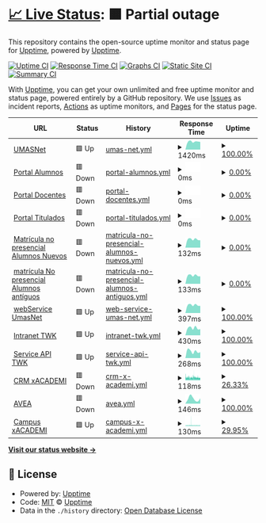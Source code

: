 # [📈 Live Status](https://upptime.github.io/upptime): <!--live status--> **🟧 Partial outage**

This repository contains the open-source uptime monitor and status page for [Upptime](https://upptime.js.org), powered by [Upptime](https://github.com/upptime/upptime).

[![Uptime CI](https://github.com/cleyan/status-umas/workflows/Uptime%20CI/badge.svg)](https://github.com/cleyan/status-umas/actions?query=workflow%3A%22Uptime+CI%22)
[![Response Time CI](https://github.com/cleyan/status-umas/workflows/Response%20Time%20CI/badge.svg)](https://github.com/cleyan/status-umas/actions?query=workflow%3A%22Response+Time+CI%22)
[![Graphs CI](https://github.com/cleyan/status-umas/workflows/Graphs%20CI/badge.svg)](https://github.com/cleyan/status-umas/actions?query=workflow%3A%22Graphs+CI%22)
[![Static Site CI](https://github.com/cleyan/status-umas/workflows/Static%20Site%20CI/badge.svg)](https://github.com/cleyan/status-umas/actions?query=workflow%3A%22Static+Site+CI%22)
[![Summary CI](https://github.com/cleyan/status-umas/workflows/Summary%20CI/badge.svg)](https://github.com/cleyan/status-umas/actions?query=workflow%3A%22Summary+CI%22)

With [Upptime](https://upptime.js.org), you can get your own unlimited and free uptime monitor and status page, powered entirely by a GitHub repository. We use [Issues](https://github.com/upptime/upptime/issues) as incident reports, [Actions](https://github.com/cleyan/status-umas/actions) as uptime monitors, and [Pages](https://upptime.github.io/upptime) for the status page.

<!--start: status pages-->
<!-- This summary is generated by Upptime (https://github.com/upptime/upptime) -->
<!-- Do not edit this manually, your changes will be overwritten -->
<!-- prettier-ignore -->
| URL | Status | History | Response Time | Uptime |
| --- | ------ | ------- | ------------- | ------ |
| <img alt="" src="https://icons.duckduckgo.com/ip3/twk.umas.cl.ico" height="13"> [UMASNet](https://twk.umas.cl/umasnet) | 🟩 Up | [umas-net.yml](https://github.com/cleyan/status-umas/commits/HEAD/history/umas-net.yml) | <details><summary><img alt="Response time graph" src="./graphs/umas-net/response-time-week.png" height="20"> 1420ms</summary><br><a href="https://status.twk.cl/history/umas-net"><img alt="Response time 1795" src="https://img.shields.io/endpoint?url=https%3A%2F%2Fraw.githubusercontent.com%2Fcleyan%2Fstatus-umas%2FHEAD%2Fapi%2Fumas-net%2Fresponse-time.json"></a><br><a href="https://status.twk.cl/history/umas-net"><img alt="24-hour response time 1376" src="https://img.shields.io/endpoint?url=https%3A%2F%2Fraw.githubusercontent.com%2Fcleyan%2Fstatus-umas%2FHEAD%2Fapi%2Fumas-net%2Fresponse-time-day.json"></a><br><a href="https://status.twk.cl/history/umas-net"><img alt="7-day response time 1420" src="https://img.shields.io/endpoint?url=https%3A%2F%2Fraw.githubusercontent.com%2Fcleyan%2Fstatus-umas%2FHEAD%2Fapi%2Fumas-net%2Fresponse-time-week.json"></a><br><a href="https://status.twk.cl/history/umas-net"><img alt="30-day response time 1313" src="https://img.shields.io/endpoint?url=https%3A%2F%2Fraw.githubusercontent.com%2Fcleyan%2Fstatus-umas%2FHEAD%2Fapi%2Fumas-net%2Fresponse-time-month.json"></a><br><a href="https://status.twk.cl/history/umas-net"><img alt="1-year response time 1816" src="https://img.shields.io/endpoint?url=https%3A%2F%2Fraw.githubusercontent.com%2Fcleyan%2Fstatus-umas%2FHEAD%2Fapi%2Fumas-net%2Fresponse-time-year.json"></a></details> | <details><summary><a href="https://status.twk.cl/history/umas-net">100.00%</a></summary><a href="https://status.twk.cl/history/umas-net"><img alt="All-time uptime 99.69%" src="https://img.shields.io/endpoint?url=https%3A%2F%2Fraw.githubusercontent.com%2Fcleyan%2Fstatus-umas%2FHEAD%2Fapi%2Fumas-net%2Fuptime.json"></a><br><a href="https://status.twk.cl/history/umas-net"><img alt="24-hour uptime 100.00%" src="https://img.shields.io/endpoint?url=https%3A%2F%2Fraw.githubusercontent.com%2Fcleyan%2Fstatus-umas%2FHEAD%2Fapi%2Fumas-net%2Fuptime-day.json"></a><br><a href="https://status.twk.cl/history/umas-net"><img alt="7-day uptime 100.00%" src="https://img.shields.io/endpoint?url=https%3A%2F%2Fraw.githubusercontent.com%2Fcleyan%2Fstatus-umas%2FHEAD%2Fapi%2Fumas-net%2Fuptime-week.json"></a><br><a href="https://status.twk.cl/history/umas-net"><img alt="30-day uptime 100.00%" src="https://img.shields.io/endpoint?url=https%3A%2F%2Fraw.githubusercontent.com%2Fcleyan%2Fstatus-umas%2FHEAD%2Fapi%2Fumas-net%2Fuptime-month.json"></a><br><a href="https://status.twk.cl/history/umas-net"><img alt="1-year uptime 99.62%" src="https://img.shields.io/endpoint?url=https%3A%2F%2Fraw.githubusercontent.com%2Fcleyan%2Fstatus-umas%2FHEAD%2Fapi%2Fumas-net%2Fuptime-year.json"></a></details>
| <img alt="" src="https://icons.duckduckgo.com/ip3/portalalumnos.twk.cl.ico" height="13"> [Portal Alumnos](https://portalalumnos.twk.cl) | 🟥 Down | [portal-alumnos.yml](https://github.com/cleyan/status-umas/commits/HEAD/history/portal-alumnos.yml) | <details><summary><img alt="Response time graph" src="./graphs/portal-alumnos/response-time-week.png" height="20"> 0ms</summary><br><a href="https://status.twk.cl/history/portal-alumnos"><img alt="Response time 752" src="https://img.shields.io/endpoint?url=https%3A%2F%2Fraw.githubusercontent.com%2Fcleyan%2Fstatus-umas%2FHEAD%2Fapi%2Fportal-alumnos%2Fresponse-time.json"></a><br><a href="https://status.twk.cl/history/portal-alumnos"><img alt="24-hour response time 0" src="https://img.shields.io/endpoint?url=https%3A%2F%2Fraw.githubusercontent.com%2Fcleyan%2Fstatus-umas%2FHEAD%2Fapi%2Fportal-alumnos%2Fresponse-time-day.json"></a><br><a href="https://status.twk.cl/history/portal-alumnos"><img alt="7-day response time 0" src="https://img.shields.io/endpoint?url=https%3A%2F%2Fraw.githubusercontent.com%2Fcleyan%2Fstatus-umas%2FHEAD%2Fapi%2Fportal-alumnos%2Fresponse-time-week.json"></a><br><a href="https://status.twk.cl/history/portal-alumnos"><img alt="30-day response time 0" src="https://img.shields.io/endpoint?url=https%3A%2F%2Fraw.githubusercontent.com%2Fcleyan%2Fstatus-umas%2FHEAD%2Fapi%2Fportal-alumnos%2Fresponse-time-month.json"></a><br><a href="https://status.twk.cl/history/portal-alumnos"><img alt="1-year response time 750" src="https://img.shields.io/endpoint?url=https%3A%2F%2Fraw.githubusercontent.com%2Fcleyan%2Fstatus-umas%2FHEAD%2Fapi%2Fportal-alumnos%2Fresponse-time-year.json"></a></details> | <details><summary><a href="https://status.twk.cl/history/portal-alumnos">0.00%</a></summary><a href="https://status.twk.cl/history/portal-alumnos"><img alt="All-time uptime 79.67%" src="https://img.shields.io/endpoint?url=https%3A%2F%2Fraw.githubusercontent.com%2Fcleyan%2Fstatus-umas%2FHEAD%2Fapi%2Fportal-alumnos%2Fuptime.json"></a><br><a href="https://status.twk.cl/history/portal-alumnos"><img alt="24-hour uptime 0.00%" src="https://img.shields.io/endpoint?url=https%3A%2F%2Fraw.githubusercontent.com%2Fcleyan%2Fstatus-umas%2FHEAD%2Fapi%2Fportal-alumnos%2Fuptime-day.json"></a><br><a href="https://status.twk.cl/history/portal-alumnos"><img alt="7-day uptime 0.00%" src="https://img.shields.io/endpoint?url=https%3A%2F%2Fraw.githubusercontent.com%2Fcleyan%2Fstatus-umas%2FHEAD%2Fapi%2Fportal-alumnos%2Fuptime-week.json"></a><br><a href="https://status.twk.cl/history/portal-alumnos"><img alt="30-day uptime 7.96%" src="https://img.shields.io/endpoint?url=https%3A%2F%2Fraw.githubusercontent.com%2Fcleyan%2Fstatus-umas%2FHEAD%2Fapi%2Fportal-alumnos%2Fuptime-month.json"></a><br><a href="https://status.twk.cl/history/portal-alumnos"><img alt="1-year uptime 23.62%" src="https://img.shields.io/endpoint?url=https%3A%2F%2Fraw.githubusercontent.com%2Fcleyan%2Fstatus-umas%2FHEAD%2Fapi%2Fportal-alumnos%2Fuptime-year.json"></a></details>
| <img alt="" src="https://icons.duckduckgo.com/ip3/portaldocentes.twk.cl.ico" height="13"> [Portal Docentes](https://portaldocentes.twk.cl) | 🟥 Down | [portal-docentes.yml](https://github.com/cleyan/status-umas/commits/HEAD/history/portal-docentes.yml) | <details><summary><img alt="Response time graph" src="./graphs/portal-docentes/response-time-week.png" height="20"> 0ms</summary><br><a href="https://status.twk.cl/history/portal-docentes"><img alt="Response time 823" src="https://img.shields.io/endpoint?url=https%3A%2F%2Fraw.githubusercontent.com%2Fcleyan%2Fstatus-umas%2FHEAD%2Fapi%2Fportal-docentes%2Fresponse-time.json"></a><br><a href="https://status.twk.cl/history/portal-docentes"><img alt="24-hour response time 0" src="https://img.shields.io/endpoint?url=https%3A%2F%2Fraw.githubusercontent.com%2Fcleyan%2Fstatus-umas%2FHEAD%2Fapi%2Fportal-docentes%2Fresponse-time-day.json"></a><br><a href="https://status.twk.cl/history/portal-docentes"><img alt="7-day response time 0" src="https://img.shields.io/endpoint?url=https%3A%2F%2Fraw.githubusercontent.com%2Fcleyan%2Fstatus-umas%2FHEAD%2Fapi%2Fportal-docentes%2Fresponse-time-week.json"></a><br><a href="https://status.twk.cl/history/portal-docentes"><img alt="30-day response time 0" src="https://img.shields.io/endpoint?url=https%3A%2F%2Fraw.githubusercontent.com%2Fcleyan%2Fstatus-umas%2FHEAD%2Fapi%2Fportal-docentes%2Fresponse-time-month.json"></a><br><a href="https://status.twk.cl/history/portal-docentes"><img alt="1-year response time 728" src="https://img.shields.io/endpoint?url=https%3A%2F%2Fraw.githubusercontent.com%2Fcleyan%2Fstatus-umas%2FHEAD%2Fapi%2Fportal-docentes%2Fresponse-time-year.json"></a></details> | <details><summary><a href="https://status.twk.cl/history/portal-docentes">0.00%</a></summary><a href="https://status.twk.cl/history/portal-docentes"><img alt="All-time uptime 79.79%" src="https://img.shields.io/endpoint?url=https%3A%2F%2Fraw.githubusercontent.com%2Fcleyan%2Fstatus-umas%2FHEAD%2Fapi%2Fportal-docentes%2Fuptime.json"></a><br><a href="https://status.twk.cl/history/portal-docentes"><img alt="24-hour uptime 0.00%" src="https://img.shields.io/endpoint?url=https%3A%2F%2Fraw.githubusercontent.com%2Fcleyan%2Fstatus-umas%2FHEAD%2Fapi%2Fportal-docentes%2Fuptime-day.json"></a><br><a href="https://status.twk.cl/history/portal-docentes"><img alt="7-day uptime 0.00%" src="https://img.shields.io/endpoint?url=https%3A%2F%2Fraw.githubusercontent.com%2Fcleyan%2Fstatus-umas%2FHEAD%2Fapi%2Fportal-docentes%2Fuptime-week.json"></a><br><a href="https://status.twk.cl/history/portal-docentes"><img alt="30-day uptime 7.96%" src="https://img.shields.io/endpoint?url=https%3A%2F%2Fraw.githubusercontent.com%2Fcleyan%2Fstatus-umas%2FHEAD%2Fapi%2Fportal-docentes%2Fuptime-month.json"></a><br><a href="https://status.twk.cl/history/portal-docentes"><img alt="1-year uptime 23.62%" src="https://img.shields.io/endpoint?url=https%3A%2F%2Fraw.githubusercontent.com%2Fcleyan%2Fstatus-umas%2FHEAD%2Fapi%2Fportal-docentes%2Fuptime-year.json"></a></details>
| <img alt="" src="https://icons.duckduckgo.com/ip3/portaltitulados.twk.cl.ico" height="13"> [Portal Titulados](https://portaltitulados.twk.cl) | 🟥 Down | [portal-titulados.yml](https://github.com/cleyan/status-umas/commits/HEAD/history/portal-titulados.yml) | <details><summary><img alt="Response time graph" src="./graphs/portal-titulados/response-time-week.png" height="20"> 0ms</summary><br><a href="https://status.twk.cl/history/portal-titulados"><img alt="Response time 674" src="https://img.shields.io/endpoint?url=https%3A%2F%2Fraw.githubusercontent.com%2Fcleyan%2Fstatus-umas%2FHEAD%2Fapi%2Fportal-titulados%2Fresponse-time.json"></a><br><a href="https://status.twk.cl/history/portal-titulados"><img alt="24-hour response time 0" src="https://img.shields.io/endpoint?url=https%3A%2F%2Fraw.githubusercontent.com%2Fcleyan%2Fstatus-umas%2FHEAD%2Fapi%2Fportal-titulados%2Fresponse-time-day.json"></a><br><a href="https://status.twk.cl/history/portal-titulados"><img alt="7-day response time 0" src="https://img.shields.io/endpoint?url=https%3A%2F%2Fraw.githubusercontent.com%2Fcleyan%2Fstatus-umas%2FHEAD%2Fapi%2Fportal-titulados%2Fresponse-time-week.json"></a><br><a href="https://status.twk.cl/history/portal-titulados"><img alt="30-day response time 0" src="https://img.shields.io/endpoint?url=https%3A%2F%2Fraw.githubusercontent.com%2Fcleyan%2Fstatus-umas%2FHEAD%2Fapi%2Fportal-titulados%2Fresponse-time-month.json"></a><br><a href="https://status.twk.cl/history/portal-titulados"><img alt="1-year response time 605" src="https://img.shields.io/endpoint?url=https%3A%2F%2Fraw.githubusercontent.com%2Fcleyan%2Fstatus-umas%2FHEAD%2Fapi%2Fportal-titulados%2Fresponse-time-year.json"></a></details> | <details><summary><a href="https://status.twk.cl/history/portal-titulados">0.00%</a></summary><a href="https://status.twk.cl/history/portal-titulados"><img alt="All-time uptime 79.71%" src="https://img.shields.io/endpoint?url=https%3A%2F%2Fraw.githubusercontent.com%2Fcleyan%2Fstatus-umas%2FHEAD%2Fapi%2Fportal-titulados%2Fuptime.json"></a><br><a href="https://status.twk.cl/history/portal-titulados"><img alt="24-hour uptime 0.00%" src="https://img.shields.io/endpoint?url=https%3A%2F%2Fraw.githubusercontent.com%2Fcleyan%2Fstatus-umas%2FHEAD%2Fapi%2Fportal-titulados%2Fuptime-day.json"></a><br><a href="https://status.twk.cl/history/portal-titulados"><img alt="7-day uptime 0.00%" src="https://img.shields.io/endpoint?url=https%3A%2F%2Fraw.githubusercontent.com%2Fcleyan%2Fstatus-umas%2FHEAD%2Fapi%2Fportal-titulados%2Fuptime-week.json"></a><br><a href="https://status.twk.cl/history/portal-titulados"><img alt="30-day uptime 7.96%" src="https://img.shields.io/endpoint?url=https%3A%2F%2Fraw.githubusercontent.com%2Fcleyan%2Fstatus-umas%2FHEAD%2Fapi%2Fportal-titulados%2Fuptime-month.json"></a><br><a href="https://status.twk.cl/history/portal-titulados"><img alt="1-year uptime 23.62%" src="https://img.shields.io/endpoint?url=https%3A%2F%2Fraw.githubusercontent.com%2Fcleyan%2Fstatus-umas%2FHEAD%2Fapi%2Fportal-titulados%2Fuptime-year.json"></a></details>
| <img alt="" src="https://icons.duckduckgo.com/ip3/twk.umas.cl.ico" height="13"> [Matrícula no presencial Alumnos Nuevos](https://twk.umas.cl/mnp) | 🟥 Down | [matricula-no-presencial-alumnos-nuevos.yml](https://github.com/cleyan/status-umas/commits/HEAD/history/matricula-no-presencial-alumnos-nuevos.yml) | <details><summary><img alt="Response time graph" src="./graphs/matricula-no-presencial-alumnos-nuevos/response-time-week.png" height="20"> 132ms</summary><br><a href="https://status.twk.cl/history/matricula-no-presencial-alumnos-nuevos"><img alt="Response time 216" src="https://img.shields.io/endpoint?url=https%3A%2F%2Fraw.githubusercontent.com%2Fcleyan%2Fstatus-umas%2FHEAD%2Fapi%2Fmatricula-no-presencial-alumnos-nuevos%2Fresponse-time.json"></a><br><a href="https://status.twk.cl/history/matricula-no-presencial-alumnos-nuevos"><img alt="24-hour response time 118" src="https://img.shields.io/endpoint?url=https%3A%2F%2Fraw.githubusercontent.com%2Fcleyan%2Fstatus-umas%2FHEAD%2Fapi%2Fmatricula-no-presencial-alumnos-nuevos%2Fresponse-time-day.json"></a><br><a href="https://status.twk.cl/history/matricula-no-presencial-alumnos-nuevos"><img alt="7-day response time 132" src="https://img.shields.io/endpoint?url=https%3A%2F%2Fraw.githubusercontent.com%2Fcleyan%2Fstatus-umas%2FHEAD%2Fapi%2Fmatricula-no-presencial-alumnos-nuevos%2Fresponse-time-week.json"></a><br><a href="https://status.twk.cl/history/matricula-no-presencial-alumnos-nuevos"><img alt="30-day response time 125" src="https://img.shields.io/endpoint?url=https%3A%2F%2Fraw.githubusercontent.com%2Fcleyan%2Fstatus-umas%2FHEAD%2Fapi%2Fmatricula-no-presencial-alumnos-nuevos%2Fresponse-time-month.json"></a><br><a href="https://status.twk.cl/history/matricula-no-presencial-alumnos-nuevos"><img alt="1-year response time 170" src="https://img.shields.io/endpoint?url=https%3A%2F%2Fraw.githubusercontent.com%2Fcleyan%2Fstatus-umas%2FHEAD%2Fapi%2Fmatricula-no-presencial-alumnos-nuevos%2Fresponse-time-year.json"></a></details> | <details><summary><a href="https://status.twk.cl/history/matricula-no-presencial-alumnos-nuevos">0.00%</a></summary><a href="https://status.twk.cl/history/matricula-no-presencial-alumnos-nuevos"><img alt="All-time uptime 79.62%" src="https://img.shields.io/endpoint?url=https%3A%2F%2Fraw.githubusercontent.com%2Fcleyan%2Fstatus-umas%2FHEAD%2Fapi%2Fmatricula-no-presencial-alumnos-nuevos%2Fuptime.json"></a><br><a href="https://status.twk.cl/history/matricula-no-presencial-alumnos-nuevos"><img alt="24-hour uptime 0.00%" src="https://img.shields.io/endpoint?url=https%3A%2F%2Fraw.githubusercontent.com%2Fcleyan%2Fstatus-umas%2FHEAD%2Fapi%2Fmatricula-no-presencial-alumnos-nuevos%2Fuptime-day.json"></a><br><a href="https://status.twk.cl/history/matricula-no-presencial-alumnos-nuevos"><img alt="7-day uptime 0.00%" src="https://img.shields.io/endpoint?url=https%3A%2F%2Fraw.githubusercontent.com%2Fcleyan%2Fstatus-umas%2FHEAD%2Fapi%2Fmatricula-no-presencial-alumnos-nuevos%2Fuptime-week.json"></a><br><a href="https://status.twk.cl/history/matricula-no-presencial-alumnos-nuevos"><img alt="30-day uptime 7.96%" src="https://img.shields.io/endpoint?url=https%3A%2F%2Fraw.githubusercontent.com%2Fcleyan%2Fstatus-umas%2FHEAD%2Fapi%2Fmatricula-no-presencial-alumnos-nuevos%2Fuptime-month.json"></a><br><a href="https://status.twk.cl/history/matricula-no-presencial-alumnos-nuevos"><img alt="1-year uptime 23.17%" src="https://img.shields.io/endpoint?url=https%3A%2F%2Fraw.githubusercontent.com%2Fcleyan%2Fstatus-umas%2FHEAD%2Fapi%2Fmatricula-no-presencial-alumnos-nuevos%2Fuptime-year.json"></a></details>
| <img alt="" src="https://icons.duckduckgo.com/ip3/twk.umas.cl.ico" height="13"> [matrícula No presencial Alumnos antíguos](https://twk.umas.cl/mnpaa) | 🟥 Down | [matricula-no-presencial-alumnos-antiguos.yml](https://github.com/cleyan/status-umas/commits/HEAD/history/matricula-no-presencial-alumnos-antiguos.yml) | <details><summary><img alt="Response time graph" src="./graphs/matricula-no-presencial-alumnos-antiguos/response-time-week.png" height="20"> 133ms</summary><br><a href="https://status.twk.cl/history/matricula-no-presencial-alumnos-antiguos"><img alt="Response time 199" src="https://img.shields.io/endpoint?url=https%3A%2F%2Fraw.githubusercontent.com%2Fcleyan%2Fstatus-umas%2FHEAD%2Fapi%2Fmatricula-no-presencial-alumnos-antiguos%2Fresponse-time.json"></a><br><a href="https://status.twk.cl/history/matricula-no-presencial-alumnos-antiguos"><img alt="24-hour response time 119" src="https://img.shields.io/endpoint?url=https%3A%2F%2Fraw.githubusercontent.com%2Fcleyan%2Fstatus-umas%2FHEAD%2Fapi%2Fmatricula-no-presencial-alumnos-antiguos%2Fresponse-time-day.json"></a><br><a href="https://status.twk.cl/history/matricula-no-presencial-alumnos-antiguos"><img alt="7-day response time 133" src="https://img.shields.io/endpoint?url=https%3A%2F%2Fraw.githubusercontent.com%2Fcleyan%2Fstatus-umas%2FHEAD%2Fapi%2Fmatricula-no-presencial-alumnos-antiguos%2Fresponse-time-week.json"></a><br><a href="https://status.twk.cl/history/matricula-no-presencial-alumnos-antiguos"><img alt="30-day response time 125" src="https://img.shields.io/endpoint?url=https%3A%2F%2Fraw.githubusercontent.com%2Fcleyan%2Fstatus-umas%2FHEAD%2Fapi%2Fmatricula-no-presencial-alumnos-antiguos%2Fresponse-time-month.json"></a><br><a href="https://status.twk.cl/history/matricula-no-presencial-alumnos-antiguos"><img alt="1-year response time 157" src="https://img.shields.io/endpoint?url=https%3A%2F%2Fraw.githubusercontent.com%2Fcleyan%2Fstatus-umas%2FHEAD%2Fapi%2Fmatricula-no-presencial-alumnos-antiguos%2Fresponse-time-year.json"></a></details> | <details><summary><a href="https://status.twk.cl/history/matricula-no-presencial-alumnos-antiguos">0.00%</a></summary><a href="https://status.twk.cl/history/matricula-no-presencial-alumnos-antiguos"><img alt="All-time uptime 79.64%" src="https://img.shields.io/endpoint?url=https%3A%2F%2Fraw.githubusercontent.com%2Fcleyan%2Fstatus-umas%2FHEAD%2Fapi%2Fmatricula-no-presencial-alumnos-antiguos%2Fuptime.json"></a><br><a href="https://status.twk.cl/history/matricula-no-presencial-alumnos-antiguos"><img alt="24-hour uptime 0.00%" src="https://img.shields.io/endpoint?url=https%3A%2F%2Fraw.githubusercontent.com%2Fcleyan%2Fstatus-umas%2FHEAD%2Fapi%2Fmatricula-no-presencial-alumnos-antiguos%2Fuptime-day.json"></a><br><a href="https://status.twk.cl/history/matricula-no-presencial-alumnos-antiguos"><img alt="7-day uptime 0.00%" src="https://img.shields.io/endpoint?url=https%3A%2F%2Fraw.githubusercontent.com%2Fcleyan%2Fstatus-umas%2FHEAD%2Fapi%2Fmatricula-no-presencial-alumnos-antiguos%2Fuptime-week.json"></a><br><a href="https://status.twk.cl/history/matricula-no-presencial-alumnos-antiguos"><img alt="30-day uptime 7.96%" src="https://img.shields.io/endpoint?url=https%3A%2F%2Fraw.githubusercontent.com%2Fcleyan%2Fstatus-umas%2FHEAD%2Fapi%2Fmatricula-no-presencial-alumnos-antiguos%2Fuptime-month.json"></a><br><a href="https://status.twk.cl/history/matricula-no-presencial-alumnos-antiguos"><img alt="1-year uptime 23.17%" src="https://img.shields.io/endpoint?url=https%3A%2F%2Fraw.githubusercontent.com%2Fcleyan%2Fstatus-umas%2FHEAD%2Fapi%2Fmatricula-no-presencial-alumnos-antiguos%2Fuptime-year.json"></a></details>
| <img alt="" src="https://icons.duckduckgo.com/ip3/twk.umas.cl.ico" height="13"> [webService UmasNet](https://twk.umas.cl/wsInterfazUsrTwk/Service1.asmx?WSDL) | 🟩 Up | [web-service-umas-net.yml](https://github.com/cleyan/status-umas/commits/HEAD/history/web-service-umas-net.yml) | <details><summary><img alt="Response time graph" src="./graphs/web-service-umas-net/response-time-week.png" height="20"> 397ms</summary><br><a href="https://status.twk.cl/history/web-service-umas-net"><img alt="Response time 380" src="https://img.shields.io/endpoint?url=https%3A%2F%2Fraw.githubusercontent.com%2Fcleyan%2Fstatus-umas%2FHEAD%2Fapi%2Fweb-service-umas-net%2Fresponse-time.json"></a><br><a href="https://status.twk.cl/history/web-service-umas-net"><img alt="24-hour response time 355" src="https://img.shields.io/endpoint?url=https%3A%2F%2Fraw.githubusercontent.com%2Fcleyan%2Fstatus-umas%2FHEAD%2Fapi%2Fweb-service-umas-net%2Fresponse-time-day.json"></a><br><a href="https://status.twk.cl/history/web-service-umas-net"><img alt="7-day response time 397" src="https://img.shields.io/endpoint?url=https%3A%2F%2Fraw.githubusercontent.com%2Fcleyan%2Fstatus-umas%2FHEAD%2Fapi%2Fweb-service-umas-net%2Fresponse-time-week.json"></a><br><a href="https://status.twk.cl/history/web-service-umas-net"><img alt="30-day response time 374" src="https://img.shields.io/endpoint?url=https%3A%2F%2Fraw.githubusercontent.com%2Fcleyan%2Fstatus-umas%2FHEAD%2Fapi%2Fweb-service-umas-net%2Fresponse-time-month.json"></a><br><a href="https://status.twk.cl/history/web-service-umas-net"><img alt="1-year response time 376" src="https://img.shields.io/endpoint?url=https%3A%2F%2Fraw.githubusercontent.com%2Fcleyan%2Fstatus-umas%2FHEAD%2Fapi%2Fweb-service-umas-net%2Fresponse-time-year.json"></a></details> | <details><summary><a href="https://status.twk.cl/history/web-service-umas-net">100.00%</a></summary><a href="https://status.twk.cl/history/web-service-umas-net"><img alt="All-time uptime 99.88%" src="https://img.shields.io/endpoint?url=https%3A%2F%2Fraw.githubusercontent.com%2Fcleyan%2Fstatus-umas%2FHEAD%2Fapi%2Fweb-service-umas-net%2Fuptime.json"></a><br><a href="https://status.twk.cl/history/web-service-umas-net"><img alt="24-hour uptime 100.00%" src="https://img.shields.io/endpoint?url=https%3A%2F%2Fraw.githubusercontent.com%2Fcleyan%2Fstatus-umas%2FHEAD%2Fapi%2Fweb-service-umas-net%2Fuptime-day.json"></a><br><a href="https://status.twk.cl/history/web-service-umas-net"><img alt="7-day uptime 100.00%" src="https://img.shields.io/endpoint?url=https%3A%2F%2Fraw.githubusercontent.com%2Fcleyan%2Fstatus-umas%2FHEAD%2Fapi%2Fweb-service-umas-net%2Fuptime-week.json"></a><br><a href="https://status.twk.cl/history/web-service-umas-net"><img alt="30-day uptime 100.00%" src="https://img.shields.io/endpoint?url=https%3A%2F%2Fraw.githubusercontent.com%2Fcleyan%2Fstatus-umas%2FHEAD%2Fapi%2Fweb-service-umas-net%2Fuptime-month.json"></a><br><a href="https://status.twk.cl/history/web-service-umas-net"><img alt="1-year uptime 99.85%" src="https://img.shields.io/endpoint?url=https%3A%2F%2Fraw.githubusercontent.com%2Fcleyan%2Fstatus-umas%2FHEAD%2Fapi%2Fweb-service-umas-net%2Fuptime-year.json"></a></details>
| <img alt="" src="https://icons.duckduckgo.com/ip3/intranet.twk.cl.ico" height="13"> [Intranet TWK](https://intranet.twk.cl) | 🟩 Up | [intranet-twk.yml](https://github.com/cleyan/status-umas/commits/HEAD/history/intranet-twk.yml) | <details><summary><img alt="Response time graph" src="./graphs/intranet-twk/response-time-week.png" height="20"> 430ms</summary><br><a href="https://status.twk.cl/history/intranet-twk"><img alt="Response time 423" src="https://img.shields.io/endpoint?url=https%3A%2F%2Fraw.githubusercontent.com%2Fcleyan%2Fstatus-umas%2FHEAD%2Fapi%2Fintranet-twk%2Fresponse-time.json"></a><br><a href="https://status.twk.cl/history/intranet-twk"><img alt="24-hour response time 366" src="https://img.shields.io/endpoint?url=https%3A%2F%2Fraw.githubusercontent.com%2Fcleyan%2Fstatus-umas%2FHEAD%2Fapi%2Fintranet-twk%2Fresponse-time-day.json"></a><br><a href="https://status.twk.cl/history/intranet-twk"><img alt="7-day response time 430" src="https://img.shields.io/endpoint?url=https%3A%2F%2Fraw.githubusercontent.com%2Fcleyan%2Fstatus-umas%2FHEAD%2Fapi%2Fintranet-twk%2Fresponse-time-week.json"></a><br><a href="https://status.twk.cl/history/intranet-twk"><img alt="30-day response time 390" src="https://img.shields.io/endpoint?url=https%3A%2F%2Fraw.githubusercontent.com%2Fcleyan%2Fstatus-umas%2FHEAD%2Fapi%2Fintranet-twk%2Fresponse-time-month.json"></a><br><a href="https://status.twk.cl/history/intranet-twk"><img alt="1-year response time 401" src="https://img.shields.io/endpoint?url=https%3A%2F%2Fraw.githubusercontent.com%2Fcleyan%2Fstatus-umas%2FHEAD%2Fapi%2Fintranet-twk%2Fresponse-time-year.json"></a></details> | <details><summary><a href="https://status.twk.cl/history/intranet-twk">100.00%</a></summary><a href="https://status.twk.cl/history/intranet-twk"><img alt="All-time uptime 99.70%" src="https://img.shields.io/endpoint?url=https%3A%2F%2Fraw.githubusercontent.com%2Fcleyan%2Fstatus-umas%2FHEAD%2Fapi%2Fintranet-twk%2Fuptime.json"></a><br><a href="https://status.twk.cl/history/intranet-twk"><img alt="24-hour uptime 100.00%" src="https://img.shields.io/endpoint?url=https%3A%2F%2Fraw.githubusercontent.com%2Fcleyan%2Fstatus-umas%2FHEAD%2Fapi%2Fintranet-twk%2Fuptime-day.json"></a><br><a href="https://status.twk.cl/history/intranet-twk"><img alt="7-day uptime 100.00%" src="https://img.shields.io/endpoint?url=https%3A%2F%2Fraw.githubusercontent.com%2Fcleyan%2Fstatus-umas%2FHEAD%2Fapi%2Fintranet-twk%2Fuptime-week.json"></a><br><a href="https://status.twk.cl/history/intranet-twk"><img alt="30-day uptime 100.00%" src="https://img.shields.io/endpoint?url=https%3A%2F%2Fraw.githubusercontent.com%2Fcleyan%2Fstatus-umas%2FHEAD%2Fapi%2Fintranet-twk%2Fuptime-month.json"></a><br><a href="https://status.twk.cl/history/intranet-twk"><img alt="1-year uptime 99.45%" src="https://img.shields.io/endpoint?url=https%3A%2F%2Fraw.githubusercontent.com%2Fcleyan%2Fstatus-umas%2FHEAD%2Fapi%2Fintranet-twk%2Fuptime-year.json"></a></details>
| <img alt="" src="https://icons.duckduckgo.com/ip3/service.twk.cl.ico" height="13"> [Service API TWK](https://service.twk.cl) | 🟩 Up | [service-api-twk.yml](https://github.com/cleyan/status-umas/commits/HEAD/history/service-api-twk.yml) | <details><summary><img alt="Response time graph" src="./graphs/service-api-twk/response-time-week.png" height="20"> 268ms</summary><br><a href="https://status.twk.cl/history/service-api-twk"><img alt="Response time 257" src="https://img.shields.io/endpoint?url=https%3A%2F%2Fraw.githubusercontent.com%2Fcleyan%2Fstatus-umas%2FHEAD%2Fapi%2Fservice-api-twk%2Fresponse-time.json"></a><br><a href="https://status.twk.cl/history/service-api-twk"><img alt="24-hour response time 235" src="https://img.shields.io/endpoint?url=https%3A%2F%2Fraw.githubusercontent.com%2Fcleyan%2Fstatus-umas%2FHEAD%2Fapi%2Fservice-api-twk%2Fresponse-time-day.json"></a><br><a href="https://status.twk.cl/history/service-api-twk"><img alt="7-day response time 268" src="https://img.shields.io/endpoint?url=https%3A%2F%2Fraw.githubusercontent.com%2Fcleyan%2Fstatus-umas%2FHEAD%2Fapi%2Fservice-api-twk%2Fresponse-time-week.json"></a><br><a href="https://status.twk.cl/history/service-api-twk"><img alt="30-day response time 254" src="https://img.shields.io/endpoint?url=https%3A%2F%2Fraw.githubusercontent.com%2Fcleyan%2Fstatus-umas%2FHEAD%2Fapi%2Fservice-api-twk%2Fresponse-time-month.json"></a><br><a href="https://status.twk.cl/history/service-api-twk"><img alt="1-year response time 250" src="https://img.shields.io/endpoint?url=https%3A%2F%2Fraw.githubusercontent.com%2Fcleyan%2Fstatus-umas%2FHEAD%2Fapi%2Fservice-api-twk%2Fresponse-time-year.json"></a></details> | <details><summary><a href="https://status.twk.cl/history/service-api-twk">100.00%</a></summary><a href="https://status.twk.cl/history/service-api-twk"><img alt="All-time uptime 99.74%" src="https://img.shields.io/endpoint?url=https%3A%2F%2Fraw.githubusercontent.com%2Fcleyan%2Fstatus-umas%2FHEAD%2Fapi%2Fservice-api-twk%2Fuptime.json"></a><br><a href="https://status.twk.cl/history/service-api-twk"><img alt="24-hour uptime 100.00%" src="https://img.shields.io/endpoint?url=https%3A%2F%2Fraw.githubusercontent.com%2Fcleyan%2Fstatus-umas%2FHEAD%2Fapi%2Fservice-api-twk%2Fuptime-day.json"></a><br><a href="https://status.twk.cl/history/service-api-twk"><img alt="7-day uptime 100.00%" src="https://img.shields.io/endpoint?url=https%3A%2F%2Fraw.githubusercontent.com%2Fcleyan%2Fstatus-umas%2FHEAD%2Fapi%2Fservice-api-twk%2Fuptime-week.json"></a><br><a href="https://status.twk.cl/history/service-api-twk"><img alt="30-day uptime 100.00%" src="https://img.shields.io/endpoint?url=https%3A%2F%2Fraw.githubusercontent.com%2Fcleyan%2Fstatus-umas%2FHEAD%2Fapi%2Fservice-api-twk%2Fuptime-month.json"></a><br><a href="https://status.twk.cl/history/service-api-twk"><img alt="1-year uptime 99.45%" src="https://img.shields.io/endpoint?url=https%3A%2F%2Fraw.githubusercontent.com%2Fcleyan%2Fstatus-umas%2FHEAD%2Fapi%2Fservice-api-twk%2Fuptime-year.json"></a></details>
| <img alt="" src="https://icons.duckduckgo.com/ip3/crm.xacademi.com.ico" height="13"> [CRM xACADEMI](https://crm.xacademi.com/) | 🟥 Down | [crm-x-academi.yml](https://github.com/cleyan/status-umas/commits/HEAD/history/crm-x-academi.yml) | <details><summary><img alt="Response time graph" src="./graphs/crm-x-academi/response-time-week.png" height="20"> 118ms</summary><br><a href="https://status.twk.cl/history/crm-x-academi"><img alt="Response time 115" src="https://img.shields.io/endpoint?url=https%3A%2F%2Fraw.githubusercontent.com%2Fcleyan%2Fstatus-umas%2FHEAD%2Fapi%2Fcrm-x-academi%2Fresponse-time.json"></a><br><a href="https://status.twk.cl/history/crm-x-academi"><img alt="24-hour response time 104" src="https://img.shields.io/endpoint?url=https%3A%2F%2Fraw.githubusercontent.com%2Fcleyan%2Fstatus-umas%2FHEAD%2Fapi%2Fcrm-x-academi%2Fresponse-time-day.json"></a><br><a href="https://status.twk.cl/history/crm-x-academi"><img alt="7-day response time 118" src="https://img.shields.io/endpoint?url=https%3A%2F%2Fraw.githubusercontent.com%2Fcleyan%2Fstatus-umas%2FHEAD%2Fapi%2Fcrm-x-academi%2Fresponse-time-week.json"></a><br><a href="https://status.twk.cl/history/crm-x-academi"><img alt="30-day response time 122" src="https://img.shields.io/endpoint?url=https%3A%2F%2Fraw.githubusercontent.com%2Fcleyan%2Fstatus-umas%2FHEAD%2Fapi%2Fcrm-x-academi%2Fresponse-time-month.json"></a><br><a href="https://status.twk.cl/history/crm-x-academi"><img alt="1-year response time 117" src="https://img.shields.io/endpoint?url=https%3A%2F%2Fraw.githubusercontent.com%2Fcleyan%2Fstatus-umas%2FHEAD%2Fapi%2Fcrm-x-academi%2Fresponse-time-year.json"></a></details> | <details><summary><a href="https://status.twk.cl/history/crm-x-academi">26.33%</a></summary><a href="https://status.twk.cl/history/crm-x-academi"><img alt="All-time uptime 99.62%" src="https://img.shields.io/endpoint?url=https%3A%2F%2Fraw.githubusercontent.com%2Fcleyan%2Fstatus-umas%2FHEAD%2Fapi%2Fcrm-x-academi%2Fuptime.json"></a><br><a href="https://status.twk.cl/history/crm-x-academi"><img alt="24-hour uptime 37.00%" src="https://img.shields.io/endpoint?url=https%3A%2F%2Fraw.githubusercontent.com%2Fcleyan%2Fstatus-umas%2FHEAD%2Fapi%2Fcrm-x-academi%2Fuptime-day.json"></a><br><a href="https://status.twk.cl/history/crm-x-academi"><img alt="7-day uptime 26.33%" src="https://img.shields.io/endpoint?url=https%3A%2F%2Fraw.githubusercontent.com%2Fcleyan%2Fstatus-umas%2FHEAD%2Fapi%2Fcrm-x-academi%2Fuptime-week.json"></a><br><a href="https://status.twk.cl/history/crm-x-academi"><img alt="30-day uptime 83.05%" src="https://img.shields.io/endpoint?url=https%3A%2F%2Fraw.githubusercontent.com%2Fcleyan%2Fstatus-umas%2FHEAD%2Fapi%2Fcrm-x-academi%2Fuptime-month.json"></a><br><a href="https://status.twk.cl/history/crm-x-academi"><img alt="1-year uptime 98.59%" src="https://img.shields.io/endpoint?url=https%3A%2F%2Fraw.githubusercontent.com%2Fcleyan%2Fstatus-umas%2FHEAD%2Fapi%2Fcrm-x-academi%2Fuptime-year.json"></a></details>
| <img alt="" src="https://icons.duckduckgo.com/ip3/avea.cl.ico" height="13"> [AVEA](https://avea.cl/ping.php) | 🟥 Down | [avea.yml](https://github.com/cleyan/status-umas/commits/HEAD/history/avea.yml) | <details><summary><img alt="Response time graph" src="./graphs/avea/response-time-week.png" height="20"> 146ms</summary><br><a href="https://status.twk.cl/history/avea"><img alt="Response time 136" src="https://img.shields.io/endpoint?url=https%3A%2F%2Fraw.githubusercontent.com%2Fcleyan%2Fstatus-umas%2FHEAD%2Fapi%2Favea%2Fresponse-time.json"></a><br><a href="https://status.twk.cl/history/avea"><img alt="24-hour response time 155" src="https://img.shields.io/endpoint?url=https%3A%2F%2Fraw.githubusercontent.com%2Fcleyan%2Fstatus-umas%2FHEAD%2Fapi%2Favea%2Fresponse-time-day.json"></a><br><a href="https://status.twk.cl/history/avea"><img alt="7-day response time 146" src="https://img.shields.io/endpoint?url=https%3A%2F%2Fraw.githubusercontent.com%2Fcleyan%2Fstatus-umas%2FHEAD%2Fapi%2Favea%2Fresponse-time-week.json"></a><br><a href="https://status.twk.cl/history/avea"><img alt="30-day response time 129" src="https://img.shields.io/endpoint?url=https%3A%2F%2Fraw.githubusercontent.com%2Fcleyan%2Fstatus-umas%2FHEAD%2Fapi%2Favea%2Fresponse-time-month.json"></a><br><a href="https://status.twk.cl/history/avea"><img alt="1-year response time 133" src="https://img.shields.io/endpoint?url=https%3A%2F%2Fraw.githubusercontent.com%2Fcleyan%2Fstatus-umas%2FHEAD%2Fapi%2Favea%2Fresponse-time-year.json"></a></details> | <details><summary><a href="https://status.twk.cl/history/avea">100.00%</a></summary><a href="https://status.twk.cl/history/avea"><img alt="All-time uptime 86.77%" src="https://img.shields.io/endpoint?url=https%3A%2F%2Fraw.githubusercontent.com%2Fcleyan%2Fstatus-umas%2FHEAD%2Fapi%2Favea%2Fuptime.json"></a><br><a href="https://status.twk.cl/history/avea"><img alt="24-hour uptime 100.00%" src="https://img.shields.io/endpoint?url=https%3A%2F%2Fraw.githubusercontent.com%2Fcleyan%2Fstatus-umas%2FHEAD%2Fapi%2Favea%2Fuptime-day.json"></a><br><a href="https://status.twk.cl/history/avea"><img alt="7-day uptime 100.00%" src="https://img.shields.io/endpoint?url=https%3A%2F%2Fraw.githubusercontent.com%2Fcleyan%2Fstatus-umas%2FHEAD%2Fapi%2Favea%2Fuptime-week.json"></a><br><a href="https://status.twk.cl/history/avea"><img alt="30-day uptime 100.00%" src="https://img.shields.io/endpoint?url=https%3A%2F%2Fraw.githubusercontent.com%2Fcleyan%2Fstatus-umas%2FHEAD%2Fapi%2Favea%2Fuptime-month.json"></a><br><a href="https://status.twk.cl/history/avea"><img alt="1-year uptime 100.00%" src="https://img.shields.io/endpoint?url=https%3A%2F%2Fraw.githubusercontent.com%2Fcleyan%2Fstatus-umas%2FHEAD%2Fapi%2Favea%2Fuptime-year.json"></a></details>
| <img alt="" src="https://icons.duckduckgo.com/ip3/campus.xacademi.com.ico" height="13"> [Campus xACADEMI](https://campus.xacademi.com/) | 🟩 Up | [campus-x-academi.yml](https://github.com/cleyan/status-umas/commits/HEAD/history/campus-x-academi.yml) | <details><summary><img alt="Response time graph" src="./graphs/campus-x-academi/response-time-week.png" height="20"> 130ms</summary><br><a href="https://status.twk.cl/history/campus-x-academi"><img alt="Response time 112" src="https://img.shields.io/endpoint?url=https%3A%2F%2Fraw.githubusercontent.com%2Fcleyan%2Fstatus-umas%2FHEAD%2Fapi%2Fcampus-x-academi%2Fresponse-time.json"></a><br><a href="https://status.twk.cl/history/campus-x-academi"><img alt="24-hour response time 115" src="https://img.shields.io/endpoint?url=https%3A%2F%2Fraw.githubusercontent.com%2Fcleyan%2Fstatus-umas%2FHEAD%2Fapi%2Fcampus-x-academi%2Fresponse-time-day.json"></a><br><a href="https://status.twk.cl/history/campus-x-academi"><img alt="7-day response time 130" src="https://img.shields.io/endpoint?url=https%3A%2F%2Fraw.githubusercontent.com%2Fcleyan%2Fstatus-umas%2FHEAD%2Fapi%2Fcampus-x-academi%2Fresponse-time-week.json"></a><br><a href="https://status.twk.cl/history/campus-x-academi"><img alt="30-day response time 120" src="https://img.shields.io/endpoint?url=https%3A%2F%2Fraw.githubusercontent.com%2Fcleyan%2Fstatus-umas%2FHEAD%2Fapi%2Fcampus-x-academi%2Fresponse-time-month.json"></a><br><a href="https://status.twk.cl/history/campus-x-academi"><img alt="1-year response time 115" src="https://img.shields.io/endpoint?url=https%3A%2F%2Fraw.githubusercontent.com%2Fcleyan%2Fstatus-umas%2FHEAD%2Fapi%2Fcampus-x-academi%2Fresponse-time-year.json"></a></details> | <details><summary><a href="https://status.twk.cl/history/campus-x-academi">29.95%</a></summary><a href="https://status.twk.cl/history/campus-x-academi"><img alt="All-time uptime 99.64%" src="https://img.shields.io/endpoint?url=https%3A%2F%2Fraw.githubusercontent.com%2Fcleyan%2Fstatus-umas%2FHEAD%2Fapi%2Fcampus-x-academi%2Fuptime.json"></a><br><a href="https://status.twk.cl/history/campus-x-academi"><img alt="24-hour uptime 42.17%" src="https://img.shields.io/endpoint?url=https%3A%2F%2Fraw.githubusercontent.com%2Fcleyan%2Fstatus-umas%2FHEAD%2Fapi%2Fcampus-x-academi%2Fuptime-day.json"></a><br><a href="https://status.twk.cl/history/campus-x-academi"><img alt="7-day uptime 29.95%" src="https://img.shields.io/endpoint?url=https%3A%2F%2Fraw.githubusercontent.com%2Fcleyan%2Fstatus-umas%2FHEAD%2Fapi%2Fcampus-x-academi%2Fuptime-week.json"></a><br><a href="https://status.twk.cl/history/campus-x-academi"><img alt="30-day uptime 83.88%" src="https://img.shields.io/endpoint?url=https%3A%2F%2Fraw.githubusercontent.com%2Fcleyan%2Fstatus-umas%2FHEAD%2Fapi%2Fcampus-x-academi%2Fuptime-month.json"></a><br><a href="https://status.twk.cl/history/campus-x-academi"><img alt="1-year uptime 98.66%" src="https://img.shields.io/endpoint?url=https%3A%2F%2Fraw.githubusercontent.com%2Fcleyan%2Fstatus-umas%2FHEAD%2Fapi%2Fcampus-x-academi%2Fuptime-year.json"></a></details>

<!--end: status pages-->

[**Visit our status website →**](https://status.twk.cl)

## 📄 License

- Powered by: [Upptime](https://github.com/upptime/upptime)
- Code: [MIT](./LICENSE) © [Upptime](https://upptime.js.org)
- Data in the `./history` directory: [Open Database License](https://opendatacommons.org/licenses/odbl/1-0/)
